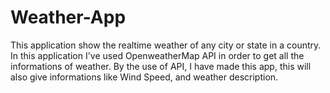 # Weather-App
This application show the realtime weather of any city or state in a country.
In this application I've used OpenweatherMap API in order to get all the informations of weather.
By the use of API, I have made this app, this will also give informations like Wind Speed, and weather description.
